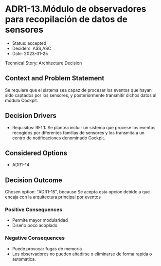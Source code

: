 # ADR1-13.Módulo de observadores para recopilación de datos de sensores

* Status: accepted
* Deciders: ASS,ASC
* Date: 2023-01-25

Technical Story: Architecture Decision

## Context and Problem Statement

Se requiere que el sistema sea capaz de procesar los eventos que hayan sido captados por los sensores, y posteriormente transmitir dichos datos al módulo Cockpit.

## Decision Drivers

* Requisitos: RF1.1: Se plantea incluir un sistema que procese los eventos recogidos por diferentes familias de sensores y los transmita a un centro de notificaciones denominado Cockpit.

## Considered Options

* ADR1-14

## Decision Outcome

Chosen option: "ADR1-15", because Se acepta esta opcion debido a que encaja con la arquitectura principal por eventos

### Positive Consequences

* Permite mayor modularidad
* Diseño poco acoplado

### Negative Consequences

* Puede provocar fugas de memoria
* Los observadores no pueden añadirse o eliminarse de forma rapida o automatica.
